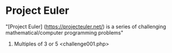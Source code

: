 # Project Euler

"[Project Euler] (https://projecteuler.net/) is a series of challenging mathematical/computer programming problems"

1. 	Multiples of 3 or 5 <challenge001.php>